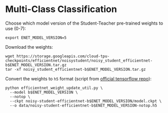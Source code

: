 # Multi-Class Classification

Choose which model version of the Student-Teacher pre-trained weights to use (0-7):

```shell
export ENET_MODEL_VERSION=5
```

Download the weights:

```shell
wget https://storage.googleapis.com/cloud-tpu-checkpoints/efficientnet/noisystudent/noisy_student_efficientnet-b$ENET_MODEL_VERSION.tar.gz
tar -xf noisy_student_efficientnet-b$ENET_MODEL_VERSION.tar.gz
```

Convert the weights to `h5` format (script from [official tensorflow repo](https://github.com/tensorflow/tensorflow/blob/master/tensorflow/python/keras/applications/efficientnet_weight_update_util.py)):

```shell
python efficientnet_weight_update_util.py \
  --model b$ENET_MODEL_VERSION \
  --notop \
  --ckpt noisy-student-efficientnet-b$ENET_MODEL_VERSION/model.ckpt \
  --o data/noisy-student-efficientnet-b$ENET_MODEL_VERSION-notop.h5
```
